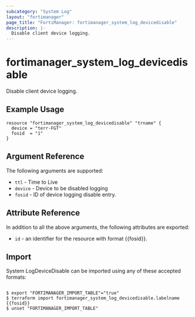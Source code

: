 ```yaml
---
subcategory: "System Log"
layout: "fortimanager"
page_title: "FortiManager: fortimanager_system_log_devicedisable"
description: |-
  Disable client device logging.
---
```


# fortimanager_system_log_devicedisable
Disable client device logging.

## Example Usage

```hcl
resource "fortimanager_system_log_devicedisable" "trname" {
  device = "terr-FGT"
  fosid  = "1"
}
```

## Argument Reference


The following arguments are supported:


* `ttl` - Time to Live
* `device` - Device to be disabled logging
* `fosid` - ID of device logging disable entry.


## Attribute Reference

In addition to all the above arguments, the following attributes are exported:
* `id` - an identifier for the resource with format {{fosid}}.

## Import

System LogDeviceDisable can be imported using any of these accepted formats:
```

$ export "FORTIMANAGER_IMPORT_TABLE"="true"
$ terraform import fortimanager_system_log_devicedisable.labelname {{fosid}}
$ unset "FORTIMANAGER_IMPORT_TABLE"
```

